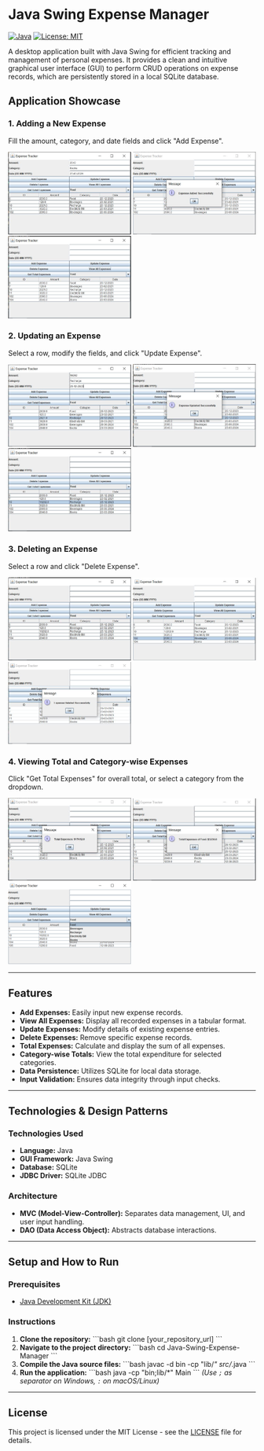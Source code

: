# Java Swing Expense Manager

[![Java](https://img.shields.io/badge/Language-Java-blue.svg)](https://www.java.com)
[![License: MIT](https://img.shields.io/badge/License-MIT-green.svg)](https://opensource.org/licenses/MIT)

A desktop application built with Java Swing for efficient tracking and management of personal expenses. It provides a clean and intuitive graphical user interface (GUI) to perform CRUD operations on expense records, which are persistently stored in a local SQLite database.

## Application Showcase

### 1. Adding a New Expense
Fill the amount, category, and date fields and click "Add Expense".

<p align="left">
  <img src="./Expense%20Tracker%20Images/add%20expense/Capture1.JPG" alt="Adding Expense Step 1" width="250">
  <img src="./Expense%20Tracker%20Images/add%20expense/Capture2.JPG" alt="Adding Expense Step 2" width="250">
  <img src="./Expense%20Tracker%20Images/add%20expense/Capture3.JPG" alt="Adding Expense Step 3" width="250">
</p>

### 2. Updating an Expense
Select a row, modify the fields, and click "Update Expense".

<p align="left">
  <img src="./Expense%20Tracker%20Images/update%20expense/Capture4.JPG" alt="Updating Expense Step 1" width="250">
  <img src="./Expense%20Tracker%20Images/update%20expense/Capture5.JPG" alt="Updating Expense Step 2" width="250">
  <img src="./Expense%20Tracker%20Images/update%20expense/Capture6.JPG" alt="Updating Expense Step 3" width="250">
</p>

### 3. Deleting an Expense
Select a row and click "Delete Expense".

<p align="left">
  <img src="./Expense%20Tracker%20Images/delete%20expense/Capture12.JPG" alt="Deleting Expense Step 1" width="250">
  <img src="./Expense%20Tracker%20Images/delete%20expense/Capture7.JPG" alt="Deleting Expense Step 2" width="250">
  <img src="./Expense%20Tracker%20Images/delete%20expense/Capture8.JPG" alt="Deleting Expense Step 3" width="250">
</p>

### 4. Viewing Total and Category-wise Expenses
Click "Get Total Expenses" for overall total, or select a category from the dropdown.

<p align="left">
  <img src="./Expense%20Tracker%20Images/Total%20and%20Category%20wise%20total%20expenses/Capture9.JPG" alt="Viewing Totals Step 1" width="250">
  <img src="./Expense%20Tracker%20Images/Total%20and%20Category%20wise%20total%20expenses/Capture11.JPG" alt="Viewing Totals Step 2" width="250">
  <img src="./Expense%20Tracker%20Images/Total%20and%20Category%20wise%20total%20expenses/Capture12.png" alt="Viewing Totals Step 3" width="250">
</p>

---

## Features

- **Add Expenses:** Easily input new expense records.
- **View All Expenses:** Display all recorded expenses in a tabular format.
- **Update Expenses:** Modify details of existing expense entries.
- **Delete Expenses:** Remove specific expense records.
- **Total Expenses:** Calculate and display the sum of all expenses.
- **Category-wise Totals:** View the total expenditure for selected categories.
- **Data Persistence:** Utilizes SQLite for local data storage.
- **Input Validation:** Ensures data integrity through input checks.

---

## Technologies & Design Patterns

### Technologies Used
- **Language:** Java
- **GUI Framework:** Java Swing
- **Database:** SQLite
- **JDBC Driver:** SQLite JDBC

### Architecture
- **MVC (Model-View-Controller):** Separates data management, UI, and user input handling.
- **DAO (Data Access Object):** Abstracts database interactions.

---

## Setup and How to Run

### Prerequisites
- [Java Development Kit (JDK)](https://www.oracle.com/java/technologies/javase-downloads.html)

### Instructions

1.  **Clone the repository:**
    \`\`\`bash
    git clone [your\_repository\_url]
    \`\`\`
2.  **Navigate to the project directory:**
    \`\`\`bash
    cd Java-Swing-Expense-Manager
    \`\`\`
3.  **Compile the Java source files:**
    \`\`\`bash
    javac -d bin -cp "lib/*" src/*.java
    \`\`\`
4.  **Run the application:**
    \`\`\`bash
    java -cp "bin;lib/*" Main
    \`\`\`
    *(Use `;` as separator on Windows, `:` on macOS/Linux)*

---

## License

This project is licensed under the MIT License - see the [LICENSE](LICENSE) file for details.